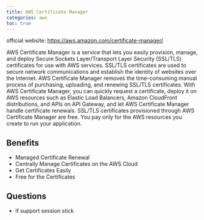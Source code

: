 ```yaml
---
title: AWS Certificate Manager
categories: aws
toc: true
---
```


official website: https://aws.amazon.com/certificate-manager/

AWS Certificate Manager is a service that lets you easily provision, manage, and deploy Secure Sockets Layer/Transport Layer Security (SSL/TLS) certificates for use with AWS services. SSL/TLS certificates are used to secure network communications and establish the identity of websites over the Internet. AWS Certificate Manager removes the time-consuming manual process of purchasing, uploading, and renewing SSL/TLS certificates. With AWS Certificate Manager, you can quickly request a certificate, deploy it on AWS resources such as Elastic Load Balancers, Amazon CloudFront distributions, and APIs on API Gateway, and let AWS Certificate Manager handle certificate renewals. SSL/TLS certificates provisioned through AWS Certificate Manager are free. You pay only for the AWS resources you create to run your application.

## Benefits ##

- Managed Certificate Renewal
- Centrally Manage Certificates on the AWS Cloud
- Get Certificates Easily
- Free for the Certificates

## Questions ##

- if support session stick
